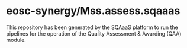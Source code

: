 # eosc-synergy/Mss.assess.sqaaas
This repository has been generated by the SQAaaS platform to run the pipelines
for the operation of the
Quality Assessment & Awarding (QAA)
module.